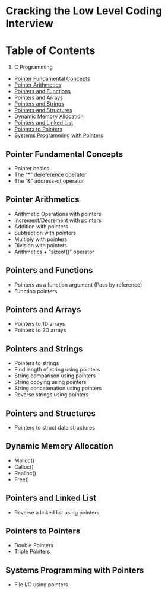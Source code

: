 # Cracking the Low Level Coding Interview

# Table of Contents
1. C Programming
- [Pointer Fundamental Concepts](#pointer-fundamental-concepts)
- [Pointer Arithmetics](#pointer-arithmetics)
- [Pointers and Functions](#pointers-and-functions)
- [Pointers and Arrays](#pointers-and-arrays)
- [Pointers and Strings](#pointers-and-strings)
- [Pointers and Structures](#pointers-and-structures)
- [Dynamic Memory Allocation](#dynamic-memory-allocation)
- [Pointers and Linked List](#pointers-and-linked-list)
- [Pointers to Pointers](#pointers-to-pointers)
- [Systems Programming with Pointers](#systems-programming-with-pointers)

## Pointer Fundamental Concepts
- Pointer basics
- The “*” dereference operator
- The “&” address-of operator

## Pointer Arithmetics
- Arithmetic Operations with pointers
- Increment/Decrement with pointers
- Addition with pointers
- Subtraction with pointers
- Multiply with pointers
- Division with pointers
- Arithmetics + “sizeof()” operator

## Pointers and Functions
- Pointers as a function argument (Pass by reference)
- Function pointers

## Pointers and Arrays
- Pointers to 1D arrays
- Pointers to 2D arrays

## Pointers and Strings
- Pointers to strings
- Find length of string using pointers
- String comparison using pointers
- String copying using pointers
- String concatenation using pointers
- Reverse strings using pointers

## Pointers and Structures
- Pointers to struct data structures

## Dynamic Memory Allocation
- Malloc()
- Calloc()
- Realloc()
- Free()

## Pointers and Linked List
- Reverse a linked list using pointers

## Pointers to Pointers
- Double Pointers
- Triple Pointers

## Systems Programming with Pointers
- File I/O using pointers